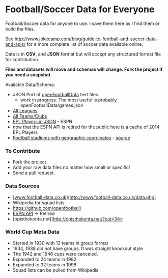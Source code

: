 Football/Soccer Data for Everyone
============

Football/Soccer data for anyone to use. I save them here as I find them or build the files.

See <http://www.jokecamp.com/blog/guide-to-football-and-soccer-data-and-apis/> for a more complete list of soccer data available online.

Data is in **CSV**, and **JSON** format but will accept any structured format file for contribution.

**Files and datasets will move and schemas will change. Fork the project if you need a snapshot.**

Available Data/Schema:
- JSON Port of [openFootballData](https://github.com/jokecamp/FootballData/tree/master/openFootballData) text files
  - work in progress. The most useful is probably openFootballData/games.json
- [All Leagues](https://github.com/jokecamp/FootballData/blob/master/Leagues.csv)
- [All Teams/Clubs](https://github.com/jokecamp/FootballData/blob/master/Teams.csv)
- [EPL Players in JSON](https://github.com/jokecamp/FootballData/tree/master/espn) - ESPN
 - now that the ESPN API is retired for the public here is a cache of 2014 EPL Players
- [Football stadiums with geographic coordinates](https://github.com/jokecamp/FootballData/blob/master/stadiums-with-GPS-coordinates.csv) -  [source](http://opisthokonta.net/?p=619)

### To Contribute 

- Fork the project
- Add your raw data files no matter how small or specific!
- Send a pull request. 

### Data Sources

- [www.football-data.co.uk](http://www.football-data.co.uk/data.php)
- Wikipedia for squad lists
- <https://github.com/openfootball/>
- [ESPN API](http://developer.espn.com/blog/read/publicretirement) -> Retired
- [opisthokonta.net](http://opisthokonta.net/?cat=34>

### World Cup Meta Data
 - Started in 1930 with 13 teams in group format
 - 1934, 1938 did not have groups. It was straight knockout style
 - The 1942 and 1946 cups were canceled.
 - Expanded to 24 teams in 1982
 - Expanded to 32 teams in 1998
 - Squad lists can be pulled from Wikipedia
